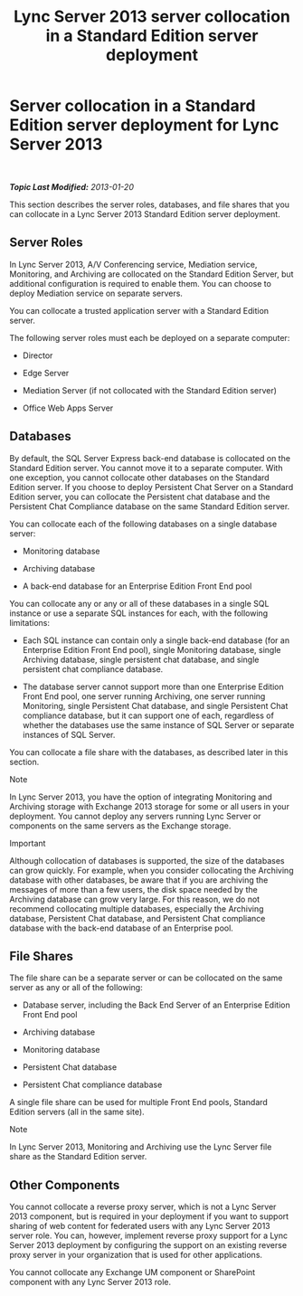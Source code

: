 ﻿---
title: Lync Server 2013 server collocation in a Standard Edition server deployment
TOCTitle: Server collocation in a Standard Edition server deployment
ms:assetid: 0763ffab-4fd6-463a-8e62-d97876b376d3
ms:mtpsurl: https://technet.microsoft.com/en-us/library/Gg398131(v=OCS.15)
ms:contentKeyID: 48183314
ms.date: 07/23/2014
mtps_version: v=OCS.15
---

<div data-xmlns="http://www.w3.org/1999/xhtml">

<div class="topic" data-xmlns="http://www.w3.org/1999/xhtml" data-msxsl="urn:schemas-microsoft-com:xslt" data-cs="http://msdn.microsoft.com/en-us/">

<div data-asp="http://msdn2.microsoft.com/asp">

# Server collocation in a Standard Edition server deployment for Lync Server 2013

</div>

<div id="mainSection">

<div id="mainBody">

<span> </span>

_**Topic Last Modified:** 2013-01-20_

This section describes the server roles, databases, and file shares that you can collocate in a Lync Server 2013 Standard Edition server deployment.

<div>

## Server Roles

In Lync Server 2013, A/V Conferencing service, Mediation service, Monitoring, and Archiving are collocated on the Standard Edition Server, but additional configuration is required to enable them. You can choose to deploy Mediation service on separate servers.

You can collocate a trusted application server with a Standard Edition server.

The following server roles must each be deployed on a separate computer:

  - Director

  - Edge Server

  - Mediation Server (if not collocated with the Standard Edition server)

  - Office Web Apps Server

</div>

<div>

## Databases

By default, the SQL Server Express back-end database is collocated on the Standard Edition server. You cannot move it to a separate computer. With one exception, you cannot collocate other databases on the Standard Edition server. If you choose to deploy Persistent Chat Server on a Standard Edition server, you can collocate the Persistent chat database and the Persistent Chat Compliance database on the same Standard Edition server.

You can collocate each of the following databases on a single database server:

  - Monitoring database

  - Archiving database

  - A back-end database for an Enterprise Edition Front End pool

You can collocate any or any or all of these databases in a single SQL instance or use a separate SQL instances for each, with the following limitations:

  - Each SQL instance can contain only a single back-end database (for an Enterprise Edition Front End pool), single Monitoring database, single Archiving database, single persistent chat database, and single persistent chat compliance database.

  - The database server cannot support more than one Enterprise Edition Front End pool, one server running Archiving, one server running Monitoring, single Persistent Chat database, and single Persistent Chat compliance database, but it can support one of each, regardless of whether the databases use the same instance of SQL Server or separate instances of SQL Server.

You can collocate a file share with the databases, as described later in this section.

<div>


> [!NOTE]  
> In Lync Server 2013, you have the option of integrating Monitoring and Archiving storage with Exchange 2013 storage for some or all users in your deployment. You cannot deploy any servers running Lync Server or components on the same servers as the Exchange storage.



</div>

<div>


> [!IMPORTANT]  
> Although collocation of databases is supported, the size of the databases can grow quickly. For example, when you consider collocating the Archiving database with other databases, be aware that if you are archiving the messages of more than a few users, the disk space needed by the Archiving database can grow very large. For this reason, we do not recommend collocating multiple databases, especially the Archiving database, Persistent Chat database, and Persistent Chat compliance database with the back-end database of an Enterprise pool.



</div>

</div>

<div>

## File Shares

The file share can be a separate server or can be collocated on the same server as any or all of the following:

  - Database server, including the Back End Server of an Enterprise Edition Front End pool

  - Archiving database

  - Monitoring database

  - Persistent Chat database

  - Persistent Chat compliance database

A single file share can be used for multiple Front End pools, Standard Edition servers (all in the same site).

<div>


> [!NOTE]  
> In Lync Server 2013, Monitoring and Archiving use the Lync Server file share as the Standard Edition server.



</div>

</div>

<div>

## Other Components

You cannot collocate a reverse proxy server, which is not a Lync Server 2013 component, but is required in your deployment if you want to support sharing of web content for federated users with any Lync Server 2013 server role. You can, however, implement reverse proxy support for a Lync Server 2013 deployment by configuring the support on an existing reverse proxy server in your organization that is used for other applications.

You cannot collocate any Exchange UM component or SharePoint component with any Lync Server 2013 role.

</div>

</div>

<span> </span>

</div>

</div>

</div>

